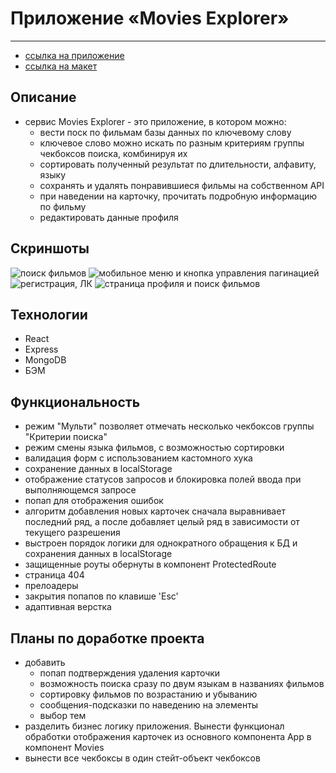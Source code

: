 # Приложение «Movies Explorer»
***
- [ссылка на приложение](https://movies-star.nikolaym.nomoredomains.club)
- [ссылка на макет](https://www.figma.com/file/R36z0irzxo8M6cSifndd7X/ревью-диплом-Мишаев-от-24.08?node-id=891%3A3857)

## Описание
- сервис Movies Explorer - это приложение, в котором можно:
  - вести поск по фильмам базы данных по ключевому слову
  - ключевое слово можно искать по разным критериям группы чекбоксов поиска, комбинируя их
  - сортировать полученный результат по длительности, алфавиту, языку
  - сохранять и удалять понравившиеся фильмы на собственном API
  - при наведении на карточку, прочитать подробную информацию по фильму
  - редактировать данные профиля

## Скриншоты
![поиск фильмов](https://github.com/NikolayMishaev/movies-explorer-frontend/raw/main/src/images/readme/01.jpg)
![мобильное меню и кнопка управления пагинацией](https://github.com/NikolayMishaev/movies-explorer-frontend/raw/main/src/images/readme/02.jpg)
![регистрация, ЛК](https://github.com/NikolayMishaev/movies-explorer-frontend/raw/main/src/images/readme/03.jpg)
![страница профиля и поиск фильмов](https://github.com/NikolayMishaev/movies-explorer-frontend/raw/main/src/images/readme/04.jpg)

## Технологии
- React
- Express
- MongoDB
- БЭМ

## Функциональность
- режим "Мульти" позволяет отмечать несколько чекбоксов группы "Критерии поиска"
- режим смены языка фильмов, с возможностью сортировки
- валидация форм с использованием кастомного хука
- сохранение данных в localStorage
- отображение статусов запросов и блокировка полей ввода при выполняющемся запросе
- попап для отображения ошибок
- алгоритм добавления новых карточек сначала выравнивает последний ряд, а после добавляет целый ряд в зависимости от текущего разрешения
- выстроен порядок логики для однократного обращения к БД и сохранения данных в localStorage
- защищенные роуты обернуты в компонент ProtectedRoute
- страница 404
- прелоадеры
- закрытия попапов по клавише 'Esc'
- адаптивная верстка

## Планы по доработке проекта
- добавить 
  - попап подтверждения удаления карточки
  - возможность поиска сразу по двум языкам в названиях фильмов
  - сортировку фильмов по возрастанию и убыванию
  - сообщения-подсказки по наведению на элементы
  - выбор тем
- разделить бизнес логику приложения. Вынести функционал обработки отображения карточек из основного компонента App в компонент Movies
- вынести все чекбоксы в один стейт-объект чекбоксов
